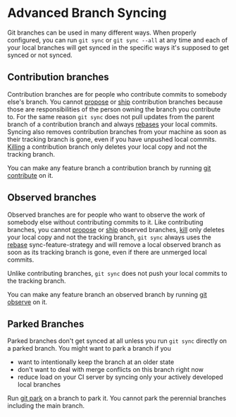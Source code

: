 # Advanced Branch Syncing

Git branches can be used in many different ways. When properly configured, you
can run `git sync` or `git sync --all` at any time and each of your local
branches will get synced in the specific ways it's supposed to get synced or not
synced.

## Contribution branches

Contribution branches are for people who contribute commits to somebody else's
branch. You cannot [propose](commands/propose.md) or [ship](commands/ship.md)
contribution branches because those are responsibilities of the person owning
the branch you contribute to. For the same reason `git sync` does not pull
updates from the parent branch of a contribution branch and always
[rebases](preferences/sync-feature-strategy#rebase) your local commits. Syncing
also removes contribution branches from your machine as soon as their tracking
branch is gone, even if you have unpushed local commits.
[Killing](commands/kill.md) a contribution branch only deletes your local copy
and not the tracking branch.

You can make any feature branch a contribution branch by running
[git contribute](commands/contribute.md) on it.

## Observed branches

Observed branches are for people who want to observe the work of somebody else
without contributing commits to it. Like contributing branches, you cannot
[propose](commands/propose.md) or [ship](commands/ship.md) observed branches,
[kill](commands/kill.md) only deletes your local copy and not the tracking
branch, `git sync` always uses the
[rebase](preferences/sync-feature-strategy#rebase) sync-feature-strategy and
will remove a local observed branch as soon as its tracking branch is gone, even
if there are unmerged local commits.

Unlike contributing branches, `git sync` does not push your local commits to the
tracking branch.

You can make any feature branch an observed branch by running
[git observe](commands/observe.md) on it.

## Parked Branches

Parked branches don't get synced at all unless you run `git sync` directly on a
parked branch. You might want to park a branch if you

- want to intentionally keep the branch at an older state
- don't want to deal with merge conflicts on this branch right now
- reduce load on your CI server by syncing only your actively developed local
  branches

Run [git park](commands/park.md) on a branch to park it. You cannot park the
perennial branches including the main branch.
